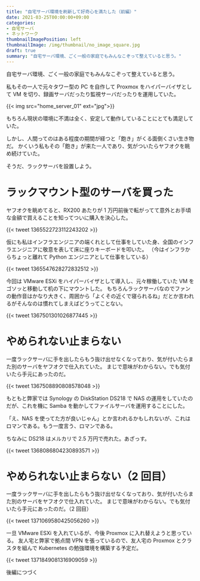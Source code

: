 ```yaml
---
title: "自宅サーバ環境を刷新して好奇心を満たした（前編）"
date: 2021-03-25T00:00:00+09:00
categories:
- 自宅サーバ
- ネットワーク
thumbnailImagePosition: left
thumbnailImage: /img/thumbnail/no_image_square.jpg
draft: true
summary: "自宅サーバ環境、ごく一般の家庭でもみんなこぞって整えていると思う。"
---
```


自宅サーバ環境、ごく一般の家庭でもみんなこぞって整えていると思う。

私もその一人で元々タワー型の PC を自作して Proxmox をハイパーバイザとして VM を切り、録画サーバだったり監視サーバだったりを運用していた。

{{< img src="home_server_01" ext="jpg">}}

もちろん現状の環境に不満は全く、安定して動作していることにとても満足していた。

しかし、人間ってのはある程度の期間が経つと「飽き」がくる面倒くさい生き物だ。
かくいう私もその「飽き」が来た一人であり、気がついたらヤフオクを眺め続けていた。

そうだ、ラックサーバを設置しよう。

# ラックマウント型のサーバを買った

ヤフオクを眺めてると、RX200 あたりが 1 万円前後で転がってて意外とお手頃な金額で買えることを知ってついに購入を決心した。

{{< tweet 1365522723112243202 >}}

仮にも私はインフラエンジニアの端くれとして仕事をしていた身、全国のインフラエンジニアに敬意を表して床に座りキーボードを叩いた。
（今はインフラからちょっと離れて Python エンジニアとして仕事をしている）

{{< tweet 1365547628272832512 >}}

今回は VMware ESXi をハイパーバイザとして導入し、元々稼働していた VM をゴソッと移動して机の下にマウントした。
もちろんラックサーバなのでファンの動作音はかなり大きく、周囲から「よくその近くで寝られるね」だとか言われるがそんなのは慣れてしまえばどうってことない。

{{< tweet 1367501301026877445 >}}

# やめられない止まらない

一度ラックサーバに手を出したらもう抜け出せなくなっており、気が付いたらまた別のサーバをヤフオクで仕入れていた。
まじで意味がわからない。でも気付いたら手元にあったのだ。

{{< tweet 1367508890808578048 >}}

もともと弊家では Synology の DiskStation DS218 で NAS の運用をしていたのだが、これを機に Samba を動かしてファイルサーバを運用することにした。

「え、NAS を使ってた方が良いじゃん」とか言われるかもしれないが、これはロマンである。もう一度言う、ロマンである。

ちなみに DS218 はメルカリで 2.5 万円で売れた。あざっす。

{{< tweet 1368086804230893571 >}}

# やめられない止まらない（2 回目）

一度ラックサーバに手を出したらもう抜け出せなくなっており、気が付いたらまた別のサーバをヤフオクで仕入れていた。
まじで意味がわからない。でも気付いたら手元にあったのだ。（2 回目）

{{< tweet 1371069580425056260 >}}

一旦 VMware ESXi を入れているが、今後 Proxmox に入れ替えようと思っている。
友人宅と弊家で拠点間 VPN を張っているので、友人宅の Proxmox とクラスタを組んで Kubernetes の勉強環境を構築する予定だ。

{{< tweet 1371849081316909059 >}}

後編につづく